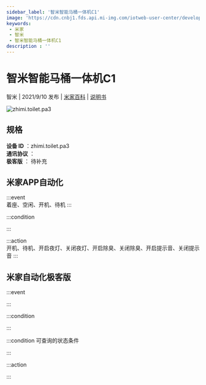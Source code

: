 ```yaml
---
sidebar_label: '智米智能马桶一体机C1'
image: 'https://cdn.cnbj1.fds.api.mi-img.com/iotweb-user-center/developer_167906899408875nV3ifv.png?GalaxyAccessKeyId=AKVGLQWBOVIRQ3XLEW&Expires=9223372036854775807&Signature=a/gFW8Lace3HL+PLbas4gMY76fU='
keywords: 
 - 米家
 - 智米
 - 智米智能马桶一体机C1
description : ''
---
```

# 智米智能马桶一体机C1

智米 | 2021/9/10 发布 | [米家百科](https://home.mi.com/webapp/content/baike/product/index.html?model=zhimi.toilet.pa3) | [说明书](https://home.mi.com/views/introduction.html?model=zhimi.toilet.pa3&region=cn)

![zhimi.toilet.pa3](https://cdn.cnbj1.fds.api.mi-img.com/iotweb-user-center/developer_167906899408875nV3ifv.png?GalaxyAccessKeyId=AKVGLQWBOVIRQ3XLEW&Expires=9223372036854775807&Signature=a/gFW8Lace3HL+PLbas4gMY76fU=)

## 规格  
> 
**设备 ID** ：zhimi.toilet.pa3  
**通讯协议** ：  
**极客版**  ： 待补充 


## 米家APP自动化  

:::event  
着座、空闲、开机、待机
:::

:::condition  

:::

:::action   
开机、待机、开启夜灯、关闭夜灯、开启除臭、关闭除臭、开启提示音、关闭提示音
:::

## 米家自动化极客版  

:::event  

:::

:::condition  

:::

:::condition 可查询的状态条件  

:::

:::action  

:::

        
